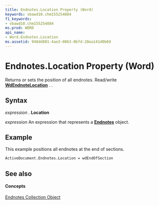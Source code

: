 ```yaml
---
title: Endnotes.Location Property (Word)
keywords: vbawd10.chm155254884
f1_keywords:
- vbawd10.chm155254884
ms.prod: WORD
api_name:
- Word.Endnotes.Location
ms.assetid: 948dd801-4ae3-0063-0bfd-28ea141d0b69
---
```



# Endnotes.Location Property (Word)

Returns or sets the position of all endnotes. Read/write  **[WdEndnoteLocation](wdendnotelocation-enumeration-word.md)** . .


## Syntax

 _expression_ . **Location**

 _expression_ An expression that represents a **[Endnotes](endnotes-object-word.md)** object.


## Example

This example positions all endnotes at the end of sections.


```vb
ActiveDocument.Endnotes.Location = wdEndOfSection
```


## See also


#### Concepts


[Endnotes Collection Object](endnotes-object-word.md)

